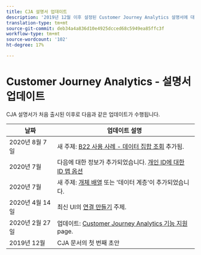 ```yaml
---
title: CJA 설명서 업데이트
description: '2019년 12월 이후 설정된 Customer Journey Analytics 설명서에 대한 컨텐츠 업데이트를 나열합니다. '
translation-type: tm+mt
source-git-commit: deb34a4a836d10e4925dcced68c5949ea85ffc3f
workflow-type: tm+mt
source-wordcount: '102'
ht-degree: 17%

---
```



# Customer Journey Analytics - 설명서 업데이트

CJA 설명서가 처음 출시된 이후로 다음과 같은 업데이트가 수행됩니다.

| 날짜 | 업데이트 설명 |
| --- | --- |
| 2020년 8월 7일 | 새 주제: [B22 사용 사례 - 데이터 집합 조회](/help/use-cases/b2b.md) 추가됨. |
| 2020년 7월 | 다음에 대한 정보가 추가되었습니다. [개인 ID에 대한 ID 맵 옵션](https://docs.adobe.com/content/help/ko-KR/analytics-platform/using/cja-connections/create-connection.html#use-identity-map-as-a-person-id) |
| 2020년 7월 | 새 주제: [개체 배열](/help/use-cases/object-arrays.md) 또는 &#39;데이터 계층&#39;이 추가되었습니다. |
| 2020년 4월 14일 | 최신 UI의 [연결 만들기](/help/connections/create-connection.md) 주제. |
| 2020년 2월 27일 | 업데이트: [Customer Journey Analytics 기능 지원](/help/getting-started/cja-aa.md) page. |
| 2019년 12월 | CJA 문서의 첫 번째 초안 |
